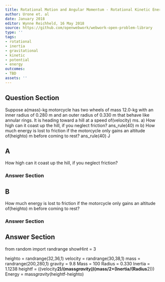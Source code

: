 ```yaml
---
title: Rotational Motion and Angular Momentum - Rotational Kinetic Energy
author: Urone et. al
date: January 2018
editor: Wynne Reichheld, 16 May 2018
source: https://github.com/openwebwork/webwork-open-problem-library
type: ''
tags:
- rotational
- inertia
- gravitational
- kinetic
- potential
- energy
outcomes:
- TBD
assets: ''
---
```


## Question Section 

Suppose a(mass)-kg motorcycle has two wheels of mass 12.0-kg with an
inner radius of 0.280 m and an outer radius of 0.330 m that behave like annular rings. It is heading toward a hill at a speed of(velocity) ms. 
a) How high can it coast up the hill, if you neglect friction? 
ans_rule(40) m
b) How much energy is lost to friction if the motorcycle only gains an altitude of(heighto) m before coming to rest?
ans_rule(40) J
## A
How high can it coast up the hill, if you neglect friction? 
### Answer Section
## B
How much energy is lost to friction if the motorcycle only gains an altitude of(heighto) m before coming to rest?
### Answer Section


## Answer Section

from random import randrange
showHint = 3

heighto = randrange(32,36,1)
velocity = randrange(30,38,1)
mass = randrange(200,280,1)
gravity = 9.8
Mass = 100
Radius = 0.330
Inertia = 1.1238
heightf = ((velocity**2)/(mass*gravity))*(mass/2+(Inertia/(Radius**2)))
Energy = mass*gravity*(heightf-heighto)
